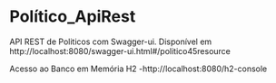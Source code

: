 # Político_ApiRest
API REST de Politicos com Swagger-ui. Disponível em http://localhost:8080/swagger-ui.html#/politico45resource

Acesso ao Banco em Memória H2 -http://localhost:8080/h2-console 



